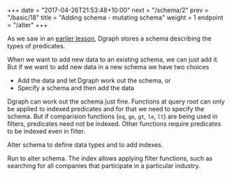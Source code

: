 +++
date = "2017-04-26T21:53:48+10:00"
next = "/schema/2"
prev = "/basic/18"
title = "Adding schema - mutating schema"
weight = 1
endpoint = "/alter"
+++

As we saw in an [earlier lesson](../../basic/3/), Dgraph stores a schema describing the types of predicates.

When we want to add new data to an existing schema, we can just add it.  But if we want to add new data in a new schema we have two choices

* Add the data and let Dgraph work out the schema, or
* Specify a schema and then add the data

Dgraph can work out the schema just fine. Functions at query root
can only be applied to indexed predicates and for that we need to specify the schema.
But if comparision functions (`eq`, `ge`, `gt`, `le`, `lt`) are being used in filters, predicates
need not be indexed. Other functions require predicates to be indexed even in filter.

Alter schema to define data types and to add indexes.

Run to alter schema.  The index allows applying filter functions,
such as searching for all companies that participate in a particular
industry.
